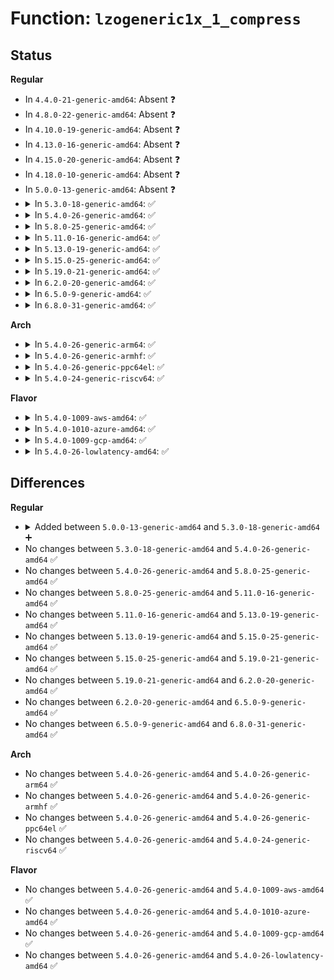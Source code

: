 # Function: <code>lzogeneric1x_1_compress</code>

## Status
<b>Regular</b>
<ul>
<li>
In <code>4.4.0-21-generic-amd64</code>: Absent ❓
</li>
<li>
In <code>4.8.0-22-generic-amd64</code>: Absent ❓
</li>
<li>
In <code>4.10.0-19-generic-amd64</code>: Absent ❓
</li>
<li>
In <code>4.13.0-16-generic-amd64</code>: Absent ❓
</li>
<li>
In <code>4.15.0-20-generic-amd64</code>: Absent ❓
</li>
<li>
In <code>4.18.0-10-generic-amd64</code>: Absent ❓
</li>
<li>
In <code>5.0.0-13-generic-amd64</code>: Absent ❓
</li>
<li>
<details>
<summary>In <code>5.3.0-18-generic-amd64</code>: ✅</summary>

```c
int lzogeneric1x_1_compress(const unsigned char * in, size_t in_len, unsigned char * out, size_t * out_len, void * wrkmem, const unsigned char bitstream_version)
```

```json
{
  "name": "lzogeneric1x_1_compress",
  "collision_type": "Unique Global",
  "inline_type": "No",
  "funcs": [
    {
      "addr": 18446744071584209376,
      "name": "lzogeneric1x_1_compress",
      "external": true,
      "loc": "lib/lzo/lzo1x_compress.c:289",
      "file": "lib/lzo/lzo1x_compress.c",
      "inline": "seen, unknown",
      "caller_inline": [],
      "caller_func": [
        "lib/lzo/lzo1x_compress.c:lzorle1x_1_compress",
        "lib/lzo/lzo1x_compress.c:lzo1x_1_compress"
      ]
    }
  ],
  "symbols": [
    {
      "addr": 18446744071584209376,
      "name": "lzogeneric1x_1_compress",
      "section": ".text",
      "bind": "STB_GLOBAL",
      "size": 654
    }
  ]
}
```
</details>
</li>
<li>
<details>
<summary>In <code>5.4.0-26-generic-amd64</code>: ✅</summary>

```c
int lzogeneric1x_1_compress(const unsigned char * in, size_t in_len, unsigned char * out, size_t * out_len, void * wrkmem, const unsigned char bitstream_version)
```

```json
{
  "name": "lzogeneric1x_1_compress",
  "collision_type": "Unique Global",
  "inline_type": "No",
  "funcs": [
    {
      "addr": 18446744071584344176,
      "name": "lzogeneric1x_1_compress",
      "external": true,
      "loc": "lib/lzo/lzo1x_compress.c:291",
      "file": "lib/lzo/lzo1x_compress.c",
      "inline": "seen, unknown",
      "caller_inline": [],
      "caller_func": [
        "lib/lzo/lzo1x_compress.c:lzorle1x_1_compress",
        "lib/lzo/lzo1x_compress.c:lzo1x_1_compress"
      ]
    }
  ],
  "symbols": [
    {
      "addr": 18446744071584344176,
      "name": "lzogeneric1x_1_compress",
      "section": ".text",
      "bind": "STB_GLOBAL",
      "size": 654
    }
  ]
}
```
</details>
</li>
<li>
<details>
<summary>In <code>5.8.0-25-generic-amd64</code>: ✅</summary>

```c
int lzogeneric1x_1_compress(const unsigned char * in, size_t in_len, unsigned char * out, size_t * out_len, void * wrkmem, const unsigned char bitstream_version)
```

```json
{
  "name": "lzogeneric1x_1_compress",
  "collision_type": "Unique Global",
  "inline_type": "No",
  "funcs": [
    {
      "addr": 18446744071584755392,
      "name": "lzogeneric1x_1_compress",
      "external": true,
      "loc": "lib/lzo/lzo1x_compress.c:304",
      "file": "lib/lzo/lzo1x_compress.c",
      "inline": "seen, unknown",
      "caller_inline": [],
      "caller_func": [
        "lib/lzo/lzo1x_compress.c:lzorle1x_1_compress",
        "lib/lzo/lzo1x_compress.c:lzo1x_1_compress"
      ]
    }
  ],
  "symbols": [
    {
      "addr": 18446744071584755392,
      "name": "lzogeneric1x_1_compress",
      "section": ".text",
      "bind": "STB_GLOBAL",
      "size": 654
    }
  ]
}
```
</details>
</li>
<li>
<details>
<summary>In <code>5.11.0-16-generic-amd64</code>: ✅</summary>

```c
int lzogeneric1x_1_compress(const unsigned char * in, size_t in_len, unsigned char * out, size_t * out_len, void * wrkmem, const unsigned char bitstream_version)
```

```json
{
  "name": "lzogeneric1x_1_compress",
  "collision_type": "Unique Static",
  "inline_type": "No",
  "funcs": [
    {
      "addr": 18446744071584868816,
      "name": "lzogeneric1x_1_compress",
      "external": false,
      "loc": "lib/lzo/lzo1x_compress.c:304",
      "file": "lib/lzo/lzo1x_compress.c",
      "inline": "seen, unknown",
      "caller_inline": [],
      "caller_func": [
        "lib/lzo/lzo1x_compress.c:lzorle1x_1_compress",
        "lib/lzo/lzo1x_compress.c:lzo1x_1_compress"
      ]
    }
  ],
  "symbols": [
    {
      "addr": 18446744071584868816,
      "name": "lzogeneric1x_1_compress",
      "section": ".text",
      "bind": "STB_LOCAL",
      "size": 660
    }
  ]
}
```
</details>
</li>
<li>
<details>
<summary>In <code>5.13.0-19-generic-amd64</code>: ✅</summary>

```c
int lzogeneric1x_1_compress(const unsigned char * in, size_t in_len, unsigned char * out, size_t * out_len, void * wrkmem, const unsigned char bitstream_version)
```

```json
{
  "name": "lzogeneric1x_1_compress",
  "collision_type": "Unique Static",
  "inline_type": "No",
  "funcs": [
    {
      "addr": 18446744071584912976,
      "name": "lzogeneric1x_1_compress",
      "external": false,
      "loc": "lib/lzo/lzo1x_compress.c:304",
      "file": "lib/lzo/lzo1x_compress.c",
      "inline": "seen, unknown",
      "caller_inline": [],
      "caller_func": [
        "lib/lzo/lzo1x_compress.c:lzorle1x_1_compress",
        "lib/lzo/lzo1x_compress.c:lzo1x_1_compress"
      ]
    }
  ],
  "symbols": [
    {
      "addr": 18446744071584912976,
      "name": "lzogeneric1x_1_compress",
      "section": ".text",
      "bind": "STB_LOCAL",
      "size": 654
    }
  ]
}
```
</details>
</li>
<li>
<details>
<summary>In <code>5.15.0-25-generic-amd64</code>: ✅</summary>

```c
int lzogeneric1x_1_compress(const unsigned char * in, size_t in_len, unsigned char * out, size_t * out_len, void * wrkmem, const unsigned char bitstream_version)
```

```json
{
  "name": "lzogeneric1x_1_compress",
  "collision_type": "Unique Static",
  "inline_type": "No",
  "funcs": [
    {
      "addr": 18446744071585348384,
      "name": "lzogeneric1x_1_compress",
      "external": false,
      "loc": "lib/lzo/lzo1x_compress.c:304",
      "file": "lib/lzo/lzo1x_compress.c",
      "inline": "seen, unknown",
      "caller_inline": [],
      "caller_func": [
        "lib/lzo/lzo1x_compress.c:lzorle1x_1_compress",
        "lib/lzo/lzo1x_compress.c:lzo1x_1_compress"
      ]
    }
  ],
  "symbols": [
    {
      "addr": 18446744071585348384,
      "name": "lzogeneric1x_1_compress",
      "section": ".text",
      "bind": "STB_LOCAL",
      "size": 648
    }
  ]
}
```
</details>
</li>
<li>
<details>
<summary>In <code>5.19.0-21-generic-amd64</code>: ✅</summary>

```c
int lzogeneric1x_1_compress(const unsigned char * in, size_t in_len, unsigned char * out, size_t * out_len, void * wrkmem, const unsigned char bitstream_version)
```

```json
{
  "name": "lzogeneric1x_1_compress",
  "collision_type": "Unique Static",
  "inline_type": "No",
  "funcs": [
    {
      "addr": 18446744071586207392,
      "name": "lzogeneric1x_1_compress",
      "external": false,
      "loc": "lib/lzo/lzo1x_compress.c:304",
      "file": "lib/lzo/lzo1x_compress.c",
      "inline": "seen, unknown",
      "caller_inline": [],
      "caller_func": [
        "lib/lzo/lzo1x_compress.c:lzorle1x_1_compress",
        "lib/lzo/lzo1x_compress.c:lzo1x_1_compress"
      ]
    }
  ],
  "symbols": [
    {
      "addr": 18446744071586207392,
      "name": "lzogeneric1x_1_compress",
      "section": ".text",
      "bind": "STB_LOCAL",
      "size": 670
    }
  ]
}
```
</details>
</li>
<li>
<details>
<summary>In <code>6.2.0-20-generic-amd64</code>: ✅</summary>

```c
int lzogeneric1x_1_compress(const unsigned char * in, size_t in_len, unsigned char * out, size_t * out_len, void * wrkmem, const unsigned char bitstream_version)
```

```json
{
  "name": "lzogeneric1x_1_compress",
  "collision_type": "Unique Static",
  "inline_type": "No",
  "funcs": [
    {
      "addr": 18446744071587201776,
      "name": "lzogeneric1x_1_compress",
      "external": false,
      "loc": "lib/lzo/lzo1x_compress.c:302",
      "file": "lib/lzo/lzo1x_compress.c",
      "inline": "seen, unknown",
      "caller_inline": [],
      "caller_func": [
        "lib/lzo/lzo1x_compress.c:lzorle1x_1_compress",
        "lib/lzo/lzo1x_compress.c:lzo1x_1_compress"
      ]
    }
  ],
  "symbols": [
    {
      "addr": 18446744071587201776,
      "name": "lzogeneric1x_1_compress",
      "section": ".text",
      "bind": "STB_LOCAL",
      "size": 727
    }
  ]
}
```
</details>
</li>
<li>
<details>
<summary>In <code>6.5.0-9-generic-amd64</code>: ✅</summary>

```c
int lzogeneric1x_1_compress(const unsigned char * in, size_t in_len, unsigned char * out, size_t * out_len, void * wrkmem, const unsigned char bitstream_version)
```

```json
{
  "name": "lzogeneric1x_1_compress",
  "collision_type": "Unique Static",
  "inline_type": "No",
  "funcs": [
    {
      "addr": 18446744071587464928,
      "name": "lzogeneric1x_1_compress",
      "external": false,
      "loc": "lib/lzo/lzo1x_compress.c:302",
      "file": "lib/lzo/lzo1x_compress.c",
      "inline": "seen, unknown",
      "caller_inline": [],
      "caller_func": [
        "lib/lzo/lzo1x_compress.c:lzorle1x_1_compress",
        "lib/lzo/lzo1x_compress.c:lzo1x_1_compress"
      ]
    }
  ],
  "symbols": [
    {
      "addr": 18446744071587464928,
      "name": "lzogeneric1x_1_compress",
      "section": ".text",
      "bind": "STB_LOCAL",
      "size": 698
    }
  ]
}
```
</details>
</li>
<li>
<details>
<summary>In <code>6.8.0-31-generic-amd64</code>: ✅</summary>

```c
int lzogeneric1x_1_compress(const unsigned char * in, size_t in_len, unsigned char * out, size_t * out_len, void * wrkmem, const unsigned char bitstream_version)
```

```json
{
  "name": "lzogeneric1x_1_compress",
  "collision_type": "Unique Static",
  "inline_type": "No",
  "funcs": [
    {
      "addr": 18446744071587799712,
      "name": "lzogeneric1x_1_compress",
      "external": false,
      "loc": "lib/lzo/lzo1x_compress.c:302",
      "file": "lib/lzo/lzo1x_compress.c",
      "inline": "seen, unknown",
      "caller_inline": [],
      "caller_func": [
        "lib/lzo/lzo1x_compress.c:lzorle1x_1_compress",
        "lib/lzo/lzo1x_compress.c:lzo1x_1_compress"
      ]
    }
  ],
  "symbols": [
    {
      "addr": 18446744071587799712,
      "name": "lzogeneric1x_1_compress",
      "section": ".text",
      "bind": "STB_LOCAL",
      "size": 698
    }
  ]
}
```
</details>
</li>
</ul>
<b>Arch</b>
<ul>
<li>
<details>
<summary>In <code>5.4.0-26-generic-arm64</code>: ✅</summary>

```c
int lzogeneric1x_1_compress(const unsigned char * in, size_t in_len, unsigned char * out, size_t * out_len, void * wrkmem, const unsigned char bitstream_version)
```

```json
{
  "name": "lzogeneric1x_1_compress",
  "collision_type": "Unique Global",
  "inline_type": "No",
  "funcs": [
    {
      "addr": 18446603336496230184,
      "name": "lzogeneric1x_1_compress",
      "external": true,
      "loc": "lib/lzo/lzo1x_compress.c:291",
      "file": "lib/lzo/lzo1x_compress.c",
      "inline": "seen, unknown",
      "caller_inline": [],
      "caller_func": [
        "lib/lzo/lzo1x_compress.c:lzorle1x_1_compress",
        "lib/lzo/lzo1x_compress.c:lzo1x_1_compress"
      ]
    }
  ],
  "symbols": [
    {
      "addr": 18446603336496230184,
      "name": "lzogeneric1x_1_compress",
      "section": ".text",
      "bind": "STB_GLOBAL",
      "size": 700
    }
  ]
}
```
</details>
</li>
<li>
<details>
<summary>In <code>5.4.0-26-generic-armhf</code>: ✅</summary>

```c
int lzogeneric1x_1_compress(const unsigned char * in, size_t in_len, unsigned char * out, size_t * out_len, void * wrkmem, const unsigned char bitstream_version)
```

```json
{
  "name": "lzogeneric1x_1_compress",
  "collision_type": "Unique Global",
  "inline_type": "No",
  "funcs": [
    {
      "addr": 3229574712,
      "name": "lzogeneric1x_1_compress",
      "external": true,
      "loc": "lib/lzo/lzo1x_compress.c:291",
      "file": "lib/lzo/lzo1x_compress.c",
      "inline": "seen, unknown",
      "caller_inline": [],
      "caller_func": [
        "lib/lzo/lzo1x_compress.c:lzorle1x_1_compress",
        "lib/lzo/lzo1x_compress.c:lzo1x_1_compress"
      ]
    }
  ],
  "symbols": [
    {
      "addr": 3229574712,
      "name": "lzogeneric1x_1_compress",
      "section": ".text",
      "bind": "STB_GLOBAL",
      "size": 700
    }
  ]
}
```
</details>
</li>
<li>
<details>
<summary>In <code>5.4.0-26-generic-ppc64el</code>: ✅</summary>

```c
int lzogeneric1x_1_compress(const unsigned char * in, size_t in_len, unsigned char * out, size_t * out_len, void * wrkmem, const unsigned char bitstream_version)
```

```json
{
  "name": "lzogeneric1x_1_compress",
  "collision_type": "Unique Global",
  "inline_type": "No",
  "funcs": [
    {
      "addr": 13835058055290523232,
      "name": "lzogeneric1x_1_compress",
      "external": true,
      "loc": "lib/lzo/lzo1x_compress.c:291",
      "file": "lib/lzo/lzo1x_compress.c",
      "inline": "seen, unknown",
      "caller_inline": [],
      "caller_func": [
        "lib/lzo/lzo1x_compress.c:lzorle1x_1_compress",
        "lib/lzo/lzo1x_compress.c:lzo1x_1_compress"
      ]
    }
  ],
  "symbols": [
    {
      "addr": 13835058055290523232,
      "name": "lzogeneric1x_1_compress",
      "section": ".text",
      "bind": "STB_GLOBAL",
      "size": 984
    }
  ]
}
```
</details>
</li>
<li>
<details>
<summary>In <code>5.4.0-24-generic-riscv64</code>: ✅</summary>

```c
int lzogeneric1x_1_compress(const unsigned char * in, size_t in_len, unsigned char * out, size_t * out_len, void * wrkmem, const unsigned char bitstream_version)
```

```json
{
  "name": "lzogeneric1x_1_compress",
  "collision_type": "Unique Global",
  "inline_type": "No",
  "funcs": [
    {
      "addr": 18446743936275279956,
      "name": "lzogeneric1x_1_compress",
      "external": true,
      "loc": "lib/lzo/lzo1x_compress.c:291",
      "file": "lib/lzo/lzo1x_compress.c",
      "inline": "seen, unknown",
      "caller_inline": [],
      "caller_func": [
        "lib/lzo/lzo1x_compress.c:lzorle1x_1_compress",
        "lib/lzo/lzo1x_compress.c:lzo1x_1_compress"
      ]
    }
  ],
  "symbols": [
    {
      "addr": 18446743936275279956,
      "name": "lzogeneric1x_1_compress",
      "section": ".text",
      "bind": "STB_GLOBAL",
      "size": 742
    }
  ]
}
```
</details>
</li>
</ul>
<b>Flavor</b>
<ul>
<li>
<details>
<summary>In <code>5.4.0-1009-aws-amd64</code>: ✅</summary>

```c
int lzogeneric1x_1_compress(const unsigned char * in, size_t in_len, unsigned char * out, size_t * out_len, void * wrkmem, const unsigned char bitstream_version)
```

```json
{
  "name": "lzogeneric1x_1_compress",
  "collision_type": "Unique Global",
  "inline_type": "No",
  "funcs": [
    {
      "addr": 18446744071584312912,
      "name": "lzogeneric1x_1_compress",
      "external": true,
      "loc": "lib/lzo/lzo1x_compress.c:291",
      "file": "lib/lzo/lzo1x_compress.c",
      "inline": "seen, unknown",
      "caller_inline": [],
      "caller_func": [
        "lib/lzo/lzo1x_compress.c:lzorle1x_1_compress",
        "lib/lzo/lzo1x_compress.c:lzo1x_1_compress"
      ]
    }
  ],
  "symbols": [
    {
      "addr": 18446744071584312912,
      "name": "lzogeneric1x_1_compress",
      "section": ".text",
      "bind": "STB_GLOBAL",
      "size": 654
    }
  ]
}
```
</details>
</li>
<li>
<details>
<summary>In <code>5.4.0-1010-azure-amd64</code>: ✅</summary>

```c
int lzogeneric1x_1_compress(const unsigned char * in, size_t in_len, unsigned char * out, size_t * out_len, void * wrkmem, const unsigned char bitstream_version)
```

```json
{
  "name": "lzogeneric1x_1_compress",
  "collision_type": "Unique Global",
  "inline_type": "No",
  "funcs": [
    {
      "addr": 18446744071584248112,
      "name": "lzogeneric1x_1_compress",
      "external": true,
      "loc": "lib/lzo/lzo1x_compress.c:291",
      "file": "lib/lzo/lzo1x_compress.c",
      "inline": "seen, unknown",
      "caller_inline": [],
      "caller_func": [
        "lib/lzo/lzo1x_compress.c:lzorle1x_1_compress",
        "lib/lzo/lzo1x_compress.c:lzo1x_1_compress"
      ]
    }
  ],
  "symbols": [
    {
      "addr": 18446744071584248112,
      "name": "lzogeneric1x_1_compress",
      "section": ".text",
      "bind": "STB_GLOBAL",
      "size": 654
    }
  ]
}
```
</details>
</li>
<li>
<details>
<summary>In <code>5.4.0-1009-gcp-amd64</code>: ✅</summary>

```c
int lzogeneric1x_1_compress(const unsigned char * in, size_t in_len, unsigned char * out, size_t * out_len, void * wrkmem, const unsigned char bitstream_version)
```

```json
{
  "name": "lzogeneric1x_1_compress",
  "collision_type": "Unique Global",
  "inline_type": "No",
  "funcs": [
    {
      "addr": 18446744071584295824,
      "name": "lzogeneric1x_1_compress",
      "external": true,
      "loc": "lib/lzo/lzo1x_compress.c:291",
      "file": "lib/lzo/lzo1x_compress.c",
      "inline": "seen, unknown",
      "caller_inline": [],
      "caller_func": [
        "lib/lzo/lzo1x_compress.c:lzorle1x_1_compress",
        "lib/lzo/lzo1x_compress.c:lzo1x_1_compress"
      ]
    }
  ],
  "symbols": [
    {
      "addr": 18446744071584295824,
      "name": "lzogeneric1x_1_compress",
      "section": ".text",
      "bind": "STB_GLOBAL",
      "size": 654
    }
  ]
}
```
</details>
</li>
<li>
<details>
<summary>In <code>5.4.0-26-lowlatency-amd64</code>: ✅</summary>

```c
int lzogeneric1x_1_compress(const unsigned char * in, size_t in_len, unsigned char * out, size_t * out_len, void * wrkmem, const unsigned char bitstream_version)
```

```json
{
  "name": "lzogeneric1x_1_compress",
  "collision_type": "Unique Global",
  "inline_type": "No",
  "funcs": [
    {
      "addr": 18446744071584401856,
      "name": "lzogeneric1x_1_compress",
      "external": true,
      "loc": "lib/lzo/lzo1x_compress.c:291",
      "file": "lib/lzo/lzo1x_compress.c",
      "inline": "seen, unknown",
      "caller_inline": [],
      "caller_func": [
        "lib/lzo/lzo1x_compress.c:lzorle1x_1_compress",
        "lib/lzo/lzo1x_compress.c:lzo1x_1_compress"
      ]
    }
  ],
  "symbols": [
    {
      "addr": 18446744071584401856,
      "name": "lzogeneric1x_1_compress",
      "section": ".text",
      "bind": "STB_GLOBAL",
      "size": 654
    }
  ]
}
```
</details>
</li>
</ul>

## Differences
<b>Regular</b>
<ul>
<li>
<details>
<summary>Added between <code>5.0.0-13-generic-amd64</code> and <code>5.3.0-18-generic-amd64</code> ➕</summary>

```c
int lzogeneric1x_1_compress(const unsigned char * in, size_t in_len, unsigned char * out, size_t * out_len, void * wrkmem, const unsigned char bitstream_version)
```
</details>
</li>
<li>
No changes between <code>5.3.0-18-generic-amd64</code> and <code>5.4.0-26-generic-amd64</code> ✅
</li>
<li>
No changes between <code>5.4.0-26-generic-amd64</code> and <code>5.8.0-25-generic-amd64</code> ✅
</li>
<li>
No changes between <code>5.8.0-25-generic-amd64</code> and <code>5.11.0-16-generic-amd64</code> ✅
</li>
<li>
No changes between <code>5.11.0-16-generic-amd64</code> and <code>5.13.0-19-generic-amd64</code> ✅
</li>
<li>
No changes between <code>5.13.0-19-generic-amd64</code> and <code>5.15.0-25-generic-amd64</code> ✅
</li>
<li>
No changes between <code>5.15.0-25-generic-amd64</code> and <code>5.19.0-21-generic-amd64</code> ✅
</li>
<li>
No changes between <code>5.19.0-21-generic-amd64</code> and <code>6.2.0-20-generic-amd64</code> ✅
</li>
<li>
No changes between <code>6.2.0-20-generic-amd64</code> and <code>6.5.0-9-generic-amd64</code> ✅
</li>
<li>
No changes between <code>6.5.0-9-generic-amd64</code> and <code>6.8.0-31-generic-amd64</code> ✅
</li>
</ul>
<b>Arch</b>
<ul>
<li>
No changes between <code>5.4.0-26-generic-amd64</code> and <code>5.4.0-26-generic-arm64</code> ✅
</li>
<li>
No changes between <code>5.4.0-26-generic-amd64</code> and <code>5.4.0-26-generic-armhf</code> ✅
</li>
<li>
No changes between <code>5.4.0-26-generic-amd64</code> and <code>5.4.0-26-generic-ppc64el</code> ✅
</li>
<li>
No changes between <code>5.4.0-26-generic-amd64</code> and <code>5.4.0-24-generic-riscv64</code> ✅
</li>
</ul>
<b>Flavor</b>
<ul>
<li>
No changes between <code>5.4.0-26-generic-amd64</code> and <code>5.4.0-1009-aws-amd64</code> ✅
</li>
<li>
No changes between <code>5.4.0-26-generic-amd64</code> and <code>5.4.0-1010-azure-amd64</code> ✅
</li>
<li>
No changes between <code>5.4.0-26-generic-amd64</code> and <code>5.4.0-1009-gcp-amd64</code> ✅
</li>
<li>
No changes between <code>5.4.0-26-generic-amd64</code> and <code>5.4.0-26-lowlatency-amd64</code> ✅
</li>
</ul>
